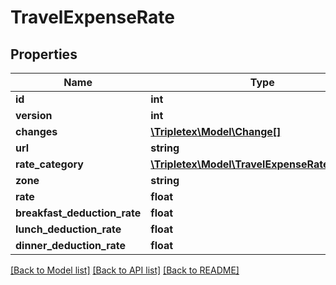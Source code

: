 # TravelExpenseRate

## Properties
Name | Type | Description | Notes
------------ | ------------- | ------------- | -------------
**id** | **int** |  | [optional] 
**version** | **int** |  | [optional] 
**changes** | [**\Tripletex\Model\Change[]**](Change.md) |  | [optional] 
**url** | **string** |  | [optional] 
**rate_category** | [**\Tripletex\Model\TravelExpenseRateCategory**](TravelExpenseRateCategory.md) |  | 
**zone** | **string** |  | 
**rate** | **float** |  | [optional] 
**breakfast_deduction_rate** | **float** |  | [optional] 
**lunch_deduction_rate** | **float** |  | [optional] 
**dinner_deduction_rate** | **float** |  | [optional] 

[[Back to Model list]](../README.md#documentation-for-models) [[Back to API list]](../README.md#documentation-for-api-endpoints) [[Back to README]](../README.md)


